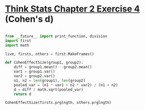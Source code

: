 # [Think Stats Chapter 2 Exercise 4](http://greenteapress.com/thinkstats2/html/thinkstats2003.html#toc24) (Cohen's d)

```python

from __future__ import print_function, division
import first
import math

live, firsts, others = first.MakeFrames()

def CohenEffectSize(group1, group2):
    diff = group1.mean() - group2.mean()
    var1 = group1.var()
    var2 = group2.var()
    n1, n2 = len(group1), len(group2)
    pooled_var = (n1 * var1 + n2 * var2) / (n1 + n2)
    d = diff / math.sqrt(pooled_var)
    return d

CohenEffectSize(firsts.prglngth, others.prglngth)

```
